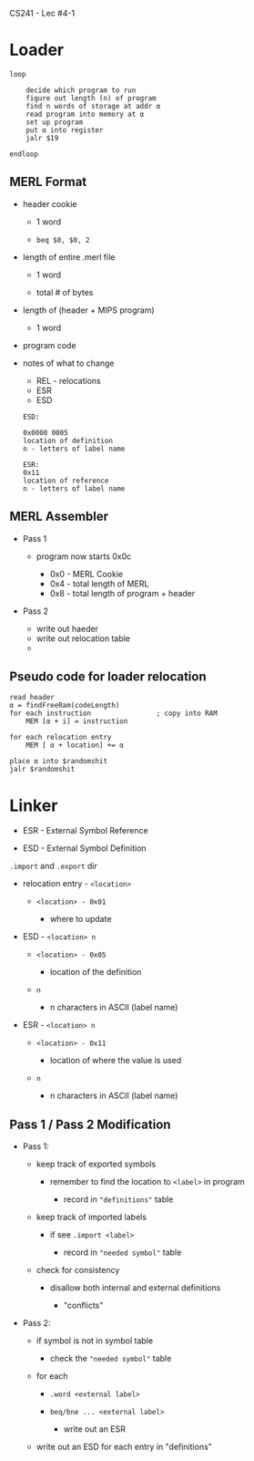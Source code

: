 CS241 - Lec #4-1

# Loader

```
loop

	decide which program to run
	figure out length (n) of program
	find n words of storage at addr α
	read program into memory at α
	set up program
	put α into register
	jalr $19
	
endloop
```

## MERL Format

* header cookie

	* 1 word

	* ```beq $0, $0, 2```

* length of entire .merl file

	* 1 word

	* total # of bytes

* length of (header + MIPS program)

	* 1 word

* program code

* notes of what to change
	
	* REL - relocations
	* ESR
	* ESD

	```
	ESD:
	
	0x0000 0005
	location of definition
	n - letters of label name
	
	ESR:
	0x11
	location of reference
	n - letters of label name
	```

## MERL Assembler

* Pass 1

	* program now starts 0x0c
	
		* 0x0 - MERL Cookie
		* 0x4 - total length of MERL
		* 0x8 - total length of program + header

* Pass 2

	* write out haeder
	* write out relocation table
	* 
	
## Pseudo code for loader relocation

```
read header
α = findFreeRam(codeLength)
for each instruction				; copy into RAM
	MEM [α + i] = instruction
	
for each relocation entry
	MEM [ α + location] += α
	
place α into $randomshit
jalr $randomshit
```

# Linker

* ESR - External Symbol Reference

* ESD - External Symbol Definition

```.import``` and ```.export``` dir

* relocation entry - ```<location>```

	* ```<location> - 0x01```
	
		* where to update

* ESD - ```<location> n```

	* ```<location> - 0x05```

		* location of the definition
	
	* ```n```

		* n characters in ASCII (label name)

* ESR - ```<location> n```

	* ```<location> - 0x11```

		* location of where the value is used

	* ```n```

		* n characters in ASCII (label name)

## Pass 1 / Pass 2 Modification

* Pass 1:

	* keep track of exported symbols

		* remember to find the location to ```<label>``` in program

			* record in ```"definitions"``` table

	* keep track of imported labels

		* if see ```.import <label>```

			* record in ```"needed symbol"``` table

	* check for consistency

		* disallow both internal and external definitions

			* "conflicts"

* Pass 2:

	* if symbol is not in symbol table

		* check the ```"needed symbol"``` table

	* for each
		
		* ```.word <external label>```

		* ```beq/bne ... <external label>```

			* write out an ESR

	* write out an ESD for each entry in "definitions"